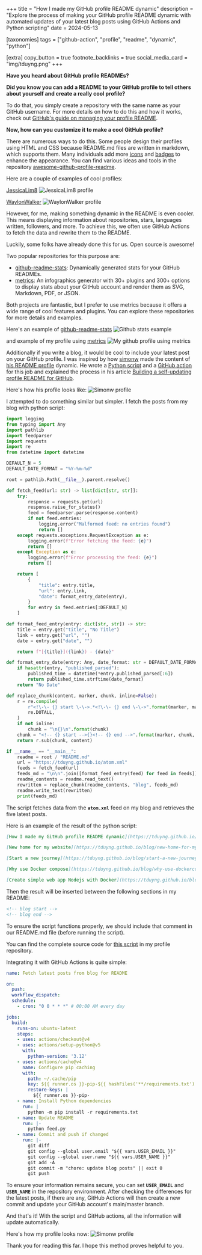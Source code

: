 +++
title = "How I made my GitHub profile README dynamic"
description = "Explore the process of making your GitHub profile README dynamic with automated updates of your latest blog posts using GitHub Actions and Python scripting"
date = 2024-05-13

[taxonomies]
tags = ["github-action", "profile", "readme", "dynamic", "python"]

[extra]
copy_button = true
footnote_backlinks = true
social_media_card = "img/tduyng.png"
+++

**Have you heard about GitHub profile READMEs?**

**Did you know you can add a README to your GitHub profile to tell others about yourself and create a really cool profile?**

To do that, you simply create a repository with the same name as your GitHub username. For more details on how to do this and how it works, check out [GitHub's guide on managing your profile README](https://docs.github.com/en/account-and-profile/setting-up-and-managing-your-github-profile/customizing-your-profile/managing-your-profile-readme).

**Now, how can you customize it to make a cool GitHub profile?**

There are numerous ways to do this. Some people design their profiles using HTML and CSS because README.md files are written in markdown, which supports them. Many individuals add more [icons](https://github.com/tandpfun/skill-icons) and [badges](https://github.com/alexandresanlim/Badges4-README.md-Profile) to enhance the appearance. You can find various ideas and tools in the repository [awesome-github-profile-readme](https://github.com/abhisheknaiidu/awesome-github-profile-readme).

Here are a couple of examples of cool profiles: 

[JessicaLim8](https://github.com/JessicaLim8)
<img src="img/profile1.png" alt="JessicaLim8 profile" loading="lazy">

[WaylonWalker](https://github.com/WaylonWalker)
<img src="img/profile2.png" alt="WaylonWalker profile" loading="lazy">

However, for me, making something dynamic in the README is even cooler. This means displaying information about repositories, stars, languages written, followers, and more. To achieve this, we often use GitHub Actions to fetch the data and rewrite them to the README.

Luckily, some folks have already done this for us. Open source is awesome!

Two popular repositories for this purpose are:

- [github-readme-stats](https://github.com/anuraghazra/github-readme-stats): Dynamically generated stats for your GitHub READMEs.
- [metrics](https://github.com/lowlighter/metrics): An infographics generator with 30+ plugins and 300+ options to display stats about your GitHub account and render them as SVG, Markdown, PDF, or JSON.

Both projects are fantastic, but I prefer to use metrics because it offers a wide range of cool features and plugins. You can explore these repositories for more details and examples.

Here's an example of [github-readme-stats](https://github.com/anuraghazra/github-readme-stats)
<img src="img/github_stats.png" alt="Github stats example" loading="lazy">

and example of my profile using [metrics](https://github.com/lowlighter/metrics)
<img src="img/metrics.svg" alt="My github profile using metrics" loading="lazy">

Additionally if you write a blog, it would be cool to include your latest post on your GitHub profile. I was inspired by how [simonw](https://github.com/simonw) made the content of [his README profile](https://github.com/simonw/simonw) dynamic. He wrote a [Python script](https://github.com/simonw/simonw/blob/main/build_readme.py) and a [GitHub action](https://github.com/simonw/simonw/blob/main/.github/workflows/build.yml) for this job and explained the process in his article [Building a self-updating profile README for GitHub](https://simonwillison.net/2020/Jul/10/self-updating-profile-readme/).

Here's how his profile looks like:
<img src="img/simonw.png" alt="Simonw profile" loading="lazy">

I attempted to do something similar but simpler. I fetch the posts from my blog with python script:

```python
import logging
from typing import Any
import pathlib
import feedparser
import requests
import re
from datetime import datetime

DEFAULT_N = 5
DEFAULT_DATE_FORMAT = "%Y-%m-%d"

root = pathlib.Path(__file__).parent.resolve()

def fetch_feed(url: str) -> list[dict[str, str]]:
    try:
        response = requests.get(url)
        response.raise_for_status()
        feed = feedparser.parse(response.content)
        if not feed.entries:
            logging.error("Malformed feed: no entries found")
            return []
    except requests.exceptions.RequestException as e:
        logging.error(f"Error fetching the feed: {e}")
        return []
    except Exception as e:
        logging.error(f"Error processing the feed: {e}")
        return []

    return [
        {
            "title": entry.title,
            "url": entry.link,
            "date": format_entry_date(entry),
        }
        for entry in feed.entries[:DEFAULT_N]
    ]

def format_feed_entry(entry: dict[str, str]) -> str:
    title = entry.get("title", "No Title")
    link = entry.get("url", "")
    date = entry.get("date", "")

    return f"[{title}]({link}) - {date}"

def format_entry_date(entry: Any, date_format: str = DEFAULT_DATE_FORMAT) -> str:
    if hasattr(entry, "published_parsed"):
        published_time = datetime(*entry.published_parsed[:6])
        return published_time.strftime(date_format)
    return "No Date"

def replace_chunk(content, marker, chunk, inline=False):
    r = re.compile(
        r"<!\-\- {} start \-\->.*<!\-\- {} end \-\->".format(marker, marker),
        re.DOTALL,
    )
    if not inline:
        chunk = "\n{}\n".format(chunk)
    chunk = "<!-- {} start -->{}<!-- {} end -->".format(marker, chunk, marker)
    return r.sub(chunk, content)

if __name__ == "__main__":
    readme = root / "README.md"
    url = "https://tduyng.github.io/atom.xml"
    feeds = fetch_feed(url)
    feeds_md = "\n\n".join([format_feed_entry(feed) for feed in feeds])
    readme_contents = readme.read_text()
    rewritten = replace_chunk(readme_contents, "blog", feeds_md)
    readme.write_text(rewritten)
    print(feeds_md)
```

The script fetches data from the **`atom.xml`** feed on my blog and retrieves the five latest posts.

Here is an example of the result of the python script:
```markdown
[How I made my GitHub profile README dynamic](https://tduyng.github.io/blog/dynamic-github-profile-readme/) - 2024-05-13

[New home for my website](https://tduyng.github.io/blog/new-home-for-my-website/) - 2024-05-11

[Start a new journey](https://tduyng.github.io/blog/start-a-new-journey/) - 2021-05-01

[Why use Docker compose](https://tduyng.github.io/blog/why-use-dockercompose/) - 2021-01-25

[Create simple web app Nodejs with Docker](https://tduyng.github.io/blog/create-simple-project-nodejs-with-docker/) - 2020-12-22
```

Then the result will be inserted between the following sections in my README:

```markdown
<!-- blog start -->
<!-- blog end -->
```
To ensure the script functions properly, we should include that comment in our README.md file (before running the script).

You can find the complete source code for [this script](https://github.com/tduyng/tduyng/blob/master/feed.py) in my profile repository.

Integrating it with GitHub Actions is quite simple:

```yaml
name: Fetch latest posts from blog for README

on:
  push:
  workflow_dispatch:
  schedule:
    - cron: "0 0 * * *" # 00:00 AM every day

jobs:
  build:
    runs-on: ubuntu-latest
    steps:
    - uses: actions/checkout@v4
    - uses: actions/setup-python@v5
      with:
        python-version: '3.12'
    - uses: actions/cache@v4
      name: Configure pip caching
      with:
        path: ~/.cache/pip
        key: ${{ runner.os }}-pip-${{ hashFiles('**/requirements.txt') }}
        restore-keys: |
          ${{ runner.os }}-pip-
    - name: Install Python dependencies
      run: |
        python -m pip install -r requirements.txt
    - name: Update README
      run: |-
        python feed.py
    - name: Commit and push if changed
      run: |-
        git diff
        git config --global user.email "${{ vars.USER_EMAIL }}"
        git config --global user.name "${{ vars.USER_NAME }}"
        git add -A
        git commit -m "chore: update blog posts" || exit 0
        git push

```

To ensure your information remains secure, you can set **`USER_EMAIL`** and **`USER_NAME`** in the repository environment. After checking the differences for the latest posts, if there are any, GitHub Actions will then create a new commit and update your GitHub account's main/master branch.

And that's it! With the script and GitHub actions, all the information will update automatically.

Here's how my profile looks now:
<img src="img/tduyng.png" alt="Simonw profile" loading="lazy">

Thank you for reading this far. I hope this method proves helpful to you.